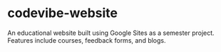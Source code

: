 # codevibe-website
An educational website built using Google Sites as a semester project. Features include courses, feedback forms, and blogs.
